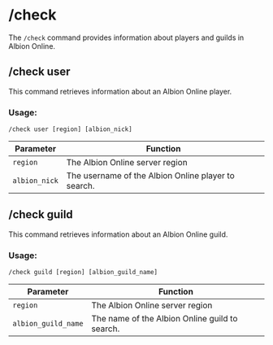 # /check

The `/check` command provides information about players and guilds in Albion Online.

## /check user

This command retrieves information about an Albion Online player.

### Usage:

`/check user [region] [albion_nick]`

| Parameter | Function |
| --- | --- |
| `region`     | The Albion Online server region |
| `albion_nick`| The username of the Albion Online player to search. |

## /check guild

This command retrieves information about an Albion Online guild.

### Usage:

`/check guild [region] [albion_guild_name]`

| Parameter | Function |
| --- | --- |
| `region`           | The Albion Online server region |
| `albion_guild_name`| The name of the Albion Online guild to search. |

